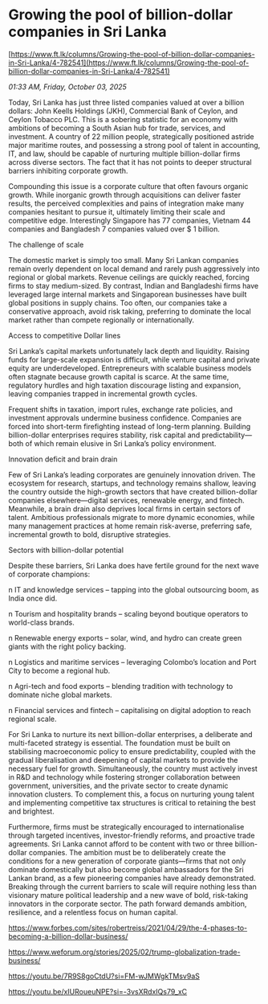 # Growing the pool of billion-dollar companies in Sri Lanka

[https://www.ft.lk/columns/Growing-the-pool-of-billion-dollar-companies-in-Sri-Lanka/4-782541](https://www.ft.lk/columns/Growing-the-pool-of-billion-dollar-companies-in-Sri-Lanka/4-782541)

*01:33 AM, Friday, October 03, 2025*

Today, Sri Lanka has just three listed companies valued at over a billion dollars: John Keells Holdings (JKH), Commercial Bank of Ceylon, and Ceylon Tobacco PLC. This is a sobering statistic for an economy with ambitions of becoming a South Asian hub for trade, services, and investment. A country of 22 million people, strategically positioned astride major maritime routes, and possessing a strong pool of talent in accounting, IT, and law, should be capable of nurturing multiple billion-dollar firms across diverse sectors. The fact that it has not points to deeper structural barriers inhibiting corporate growth.

Compounding this issue is a corporate culture that often favours organic growth. While inorganic growth through acquisitions can deliver faster results, the perceived complexities and pains of integration make many companies hesitant to pursue it, ultimately limiting their scale and competitive edge. Interestingly Singapore has 77 companies, Vietnam 44 companies and Bangladesh 7 companies valued over $ 1 billion.

The challenge of scale

The domestic market is simply too small. Many Sri Lankan companies remain overly dependent on local demand and rarely push aggressively into regional or global markets. Revenue ceilings are quickly reached, forcing firms to stay medium-sized. By contrast, Indian and Bangladeshi firms have leveraged large internal markets and Singaporean businesses have built global positions in supply chains. Too often, our companies take a conservative approach, avoid risk taking, preferring to dominate the local market rather than compete regionally or internationally.

Access to competitive Dollar lines

Sri Lanka’s capital markets unfortunately lack depth and liquidity. Raising funds for large-scale expansion is difficult, while venture capital and private equity are underdeveloped. Entrepreneurs with scalable business models often stagnate because growth capital is scarce. At the same time, regulatory hurdles and high taxation discourage listing and expansion, leaving companies trapped in incremental growth cycles.

Frequent shifts in taxation, import rules, exchange rate policies, and investment approvals undermine business confidence. Companies are forced into short-term firefighting instead of long-term planning. Building billion-dollar enterprises requires stability, risk capital and predictability—both of which remain elusive in Sri Lanka’s policy environment.

Innovation deficit and brain drain

Few of Sri Lanka’s leading corporates are genuinely innovation driven. The ecosystem for research, startups, and technology remains shallow, leaving the country outside the high-growth sectors that have created billion-dollar companies elsewhere—digital services, renewable energy, and fintech. Meanwhile, a brain drain also deprives local firms in certain sectors of talent. Ambitious professionals migrate to more dynamic economies, while many management practices at home remain risk-averse, preferring safe, incremental growth to bold, disruptive strategies.

Sectors with billion-dollar potential

Despite these barriers, Sri Lanka does have fertile ground for the next wave of corporate champions:

n IT and knowledge services – tapping into the global outsourcing boom, as India once did.

n Tourism and hospitality brands – scaling beyond boutique operators to world-class brands.

n Renewable energy exports – solar, wind, and hydro can create green giants with the right policy backing.

n Logistics and maritime services – leveraging Colombo’s location and Port City to become a regional hub.

n Agri-tech and food exports – blending tradition with technology to dominate niche global markets.

n Financial services and fintech – capitalising on digital adoption to reach regional scale.

For Sri Lanka to nurture its next billion-dollar enterprises, a deliberate and multi-faceted strategy is essential. The foundation must be built on stabilising macroeconomic policy to ensure predictability, coupled with the gradual liberalisation and deepening of capital markets to provide the necessary fuel for growth. Simultaneously, the country must actively invest in R&D and technology while fostering stronger collaboration between government, universities, and the private sector to create dynamic innovation clusters. To complement this, a focus on nurturing young talent and implementing competitive tax structures is critical to retaining the best and brightest.

Furthermore, firms must be strategically encouraged to internationalise through targeted incentives, investor-friendly reforms, and proactive trade agreements. Sri Lanka cannot afford to be content with two or three billion-dollar companies. The ambition must be to deliberately create the conditions for a new generation of corporate giants—firms that not only dominate domestically but also become global ambassadors for the Sri Lankan brand, as a few pioneering companies have already demonstrated. Breaking through the current barriers to scale will require nothing less than visionary mature political leadership and a new wave of bold, risk-taking innovators in the corporate sector. The path forward demands ambition, resilience, and a relentless focus on human capital.

https://www.forbes.com/sites/robertreiss/2021/04/29/the-4-phases-to-becoming-a-billion-dollar-business/

https://www.weforum.org/stories/2025/02/trump-globalization-trade-business/

https://youtu.be/7R9S8goCtdU?si=FM-wJMWgkTMsv9aS

https://youtu.be/xIURoueuNPE?si=-3vsXRdxIQs79_xC

